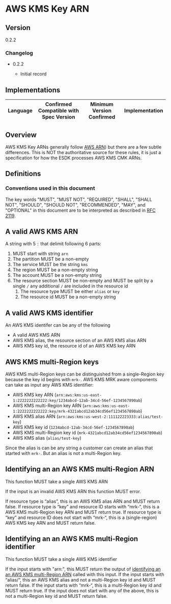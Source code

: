 [//]: # "Copyright Amazon.com Inc. or its affiliates. All Rights Reserved."
[//]: # "SPDX-License-Identifier: CC-BY-SA-4.0"

# AWS KMS Key ARN

## Version

0.2.2

### Changelog

- 0.2.2

  - Initial record

## Implementations

| Language | Confirmed Compatible with Spec Version | Minimum Version Confirmed | Implementation |
| -------- | -------------------------------------- | ------------------------- | -------------- |

## Overview

AWS KMS Key ARNs generally follow [AWS ARN](https://docs.aws.amazon.com/general/latest/gr/aws-arns-and-namespaces.html))
but there are a few subtle differences.
This is NOT the authoritative source for these rules,
it is just a specification for how the ESDK processes AWS KMS CMK ARNs.

## Definitions

### Conventions used in this document

The key words "MUST", "MUST NOT", "REQUIRED", "SHALL", "SHALL NOT", "SHOULD", "SHOULD NOT", "RECOMMENDED", "MAY", and "OPTIONAL"
in this document are to be interpreted as described in [RFC 2119](https://tools.ietf.org/html/rfc2119).

## A valid AWS KMS ARN

A string with 5 `:` that delimit following 6 parts:

1. MUST start with string `arn`
2. The partition MUST be a non-empty
3. The service MUST be the string `kms`
4. The region MUST be a non-empty string
5. The account MUST be a non-empty string
6. The resource section MUST be non-empty and MUST be split by a single `/`
   any additional `/` are included in the resource id
   1. The resource type MUST be either `alias` or `key`
   2. The resource id MUST be a non-empty string

## A valid AWS KMS identifier

An AWS KMS identifer can be any of the following

- A valid AWS KMS ARN
- AWS KMS alias, the resource section of an AWS KMS alias ARN
- AWS KMS key id, the resource id of an AWS KMS key ARN

## AWS KMS multi-Region keys

AWS KMS multi-Region keys can be distinguished from a single-Region key because the key id begins with `mrk-`.
AWS KMS MRK aware components can take as input any AWS KMS identifier:

- AWS KMS key ARN (`arn:aws:kms:us-east-1:2222222222222:key/1234abcd-12ab-34cd-56ef-1234567890ab`)
- AWS KMS multi-Region key ARN (`arn:aws:kms:us-east-1:2222222222222:key/mrk-4321abcd12ab34cd56ef1234567890ab`)
- AWS KMS alias ARN (`arn:aws:kms:us-west-2:111122223333:alias/test-key`)
- AWS KMS key id (`1234abcd-12ab-34cd-56ef-1234567890ab`)
- AWS KMS multi-Region key id (`mrk-4321abcd12ab34cd56ef1234567890ab`)
- AWS KMS alias (`alias/test-key`)

Since the alias is can be any string a customer can create an alias that started with `mrk-`.
But an alias is not a multi-Region key.

## Identifying an an AWS KMS multi-Region ARN

This function MUST take a single AWS KMS ARN

If the input is an invalid AWS KMS ARN this function MUST error.

If resource type is “alias”,
this is an AWS KMS alias ARN and MUST return false.
If resource type is “key” and resource ID starts with “mrk-“,
this is a AWS KMS multi-Region key ARN and MUST return true.
If resource type is “key” and resource ID does not start with “mrk-“,
this is a (single-region) AWS KMS key ARN and MUST return false.

## Identifying an an AWS KMS multi-Region identifier

This function MUST take a single AWS KMS identifier

If the input starts with "arn:",
this MUST return the output of [identifying an an AWS KMS multi-Region ARN](aws-kms-key-arn.md#identifying-an-an-aws-kms-multi-region-arn)
called with this input.
If the input starts with “alias/“,
this an AWS KMS alias and not a multi-Region key id and MUST return false.
If the input starts with “mrk-“,
this is a multi-Region key id and MUST return true.
If the input does not start with any of the above,
this is not a multi-Region key id and MUST return false.
